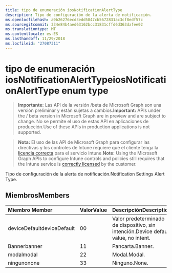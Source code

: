 ```yaml
---
title: tipo de enumeración iosNotificationAlertType
description: Tipo de configuración de la alerta de notificación.
ms.openlocfilehash: a9b26276ecd3edd5847cb5672831ac3cf8edf57c
ms.sourcegitcommit: 334e84b4aed63162bcc31831cffd6d363dafee02
ms.translationtype: MT
ms.contentlocale: es-ES
ms.lasthandoff: 11/29/2018
ms.locfileid: "27087311"
---
```

# <a name="iosnotificationalerttype-enum-type"></a><span data-ttu-id="57eb5-103">tipo de enumeración iosNotificationAlertType</span><span class="sxs-lookup"><span data-stu-id="57eb5-103">iosNotificationAlertType enum type</span></span>

> <span data-ttu-id="57eb5-104">**Importante:** Las API de la versión /beta de Microsoft Graph son una versión preliminar y están sujetas a cambios.</span><span class="sxs-lookup"><span data-stu-id="57eb5-104">**Important:** APIs under the / beta version in Microsoft Graph are in preview and are subject to change.</span></span> <span data-ttu-id="57eb5-105">No se permite el uso de estas API en aplicaciones de producción.</span><span class="sxs-lookup"><span data-stu-id="57eb5-105">Use of these APIs in production applications is not supported.</span></span>

> <span data-ttu-id="57eb5-106">**Nota:** El uso de las API de Microsoft Graph para configurar las directivas y los controles de Intune requiere que el cliente tenga la [licencia correcta](https://go.microsoft.com/fwlink/?linkid=839381) para el servicio Intune.</span><span class="sxs-lookup"><span data-stu-id="57eb5-106">**Note:** Using the Microsoft Graph APIs to configure Intune controls and policies still requires that the Intune service is [correctly licensed](https://go.microsoft.com/fwlink/?linkid=839381) by the customer.</span></span>

<span data-ttu-id="57eb5-107">Tipo de configuración de la alerta de notificación.</span><span class="sxs-lookup"><span data-stu-id="57eb5-107">Notification Settings Alert Type.</span></span>
## <a name="members"></a><span data-ttu-id="57eb5-108">Miembros</span><span class="sxs-lookup"><span data-stu-id="57eb5-108">Members</span></span>
|<span data-ttu-id="57eb5-109">Miembro	</span><span class="sxs-lookup"><span data-stu-id="57eb5-109">Member</span></span>|<span data-ttu-id="57eb5-110">Valor</span><span class="sxs-lookup"><span data-stu-id="57eb5-110">Value</span></span>|<span data-ttu-id="57eb5-111">Descripción</span><span class="sxs-lookup"><span data-stu-id="57eb5-111">Description</span></span>|
|:---|:---|:---|
|<span data-ttu-id="57eb5-112">deviceDefault</span><span class="sxs-lookup"><span data-stu-id="57eb5-112">deviceDefault</span></span>|<span data-ttu-id="57eb5-113">0</span><span class="sxs-lookup"><span data-stu-id="57eb5-113">0</span></span>|<span data-ttu-id="57eb5-114">Valor predeterminado de dispositivo, sin intención.</span><span class="sxs-lookup"><span data-stu-id="57eb5-114">Device default value, no intent.</span></span>|
|<span data-ttu-id="57eb5-115">Banner</span><span class="sxs-lookup"><span data-stu-id="57eb5-115">banner</span></span>|<span data-ttu-id="57eb5-116">1</span><span class="sxs-lookup"><span data-stu-id="57eb5-116">1</span></span>|<span data-ttu-id="57eb5-117">Pancarta.</span><span class="sxs-lookup"><span data-stu-id="57eb5-117">Banner.</span></span>|
|<span data-ttu-id="57eb5-118">modal</span><span class="sxs-lookup"><span data-stu-id="57eb5-118">modal</span></span>|<span data-ttu-id="57eb5-119">2</span><span class="sxs-lookup"><span data-stu-id="57eb5-119">2</span></span>|<span data-ttu-id="57eb5-120">Modal.</span><span class="sxs-lookup"><span data-stu-id="57eb5-120">Modal.</span></span>|
|<span data-ttu-id="57eb5-121">ninguno</span><span class="sxs-lookup"><span data-stu-id="57eb5-121">none</span></span>|<span data-ttu-id="57eb5-122">3</span><span class="sxs-lookup"><span data-stu-id="57eb5-122">3</span></span>|<span data-ttu-id="57eb5-123">Ninguno.</span><span class="sxs-lookup"><span data-stu-id="57eb5-123">None.</span></span>|





